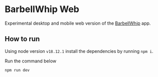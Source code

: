 # BarbellWhip Web

Experimental desktop and mobile web version of the [BarbellWhip](https://github.com/wdiasjunior/BarbellWhip) app.

## How to run

Using node version `v18.12.1` install the dependencies by running `npm i`.

Run the command below

`npm run dev`
